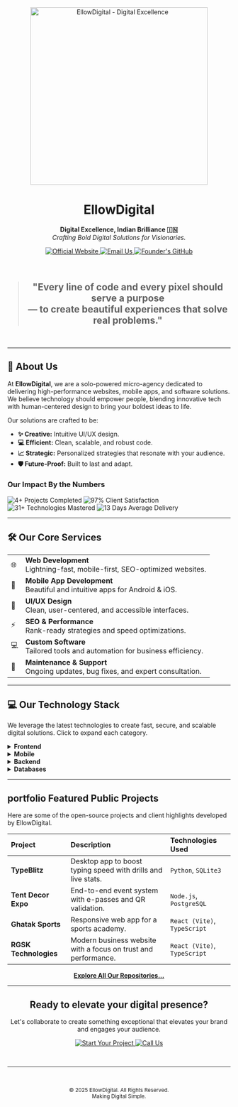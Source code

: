 <div align="center">
  
  <img src="https://github.com/user-attachments/assets/fd520a2c-78b6-437f-814b-5c7bc633238c" alt="EllowDigital - Digital Excellence" width="400"/>

  <h1>EllowDigital</h1>
  
  <p>
    <strong>Digital Excellence, Indian Brilliance 🇮🇳</strong>
    <br />
    <em>Crafting Bold Digital Solutions for Visionaries.</em>
  </p>

  <p>
    <a href="https://ellowdigital.netlify.app/">
      <img src="https://img.shields.io/badge/Website-EllowDigital-3b5998?style=for-the-badge&logo=rss" alt="Official Website"/>
    </a>
    <a href="mailto:ellowdigitalindia@gmail.com">
      <img src="https://img.shields.io/badge/Email-Let's_Talk-D14836?style=for-the-badge&logo=gmail" alt="Email Us"/>
    </a>
    <a href="https://github.com/devsarwan">
      <img src="https://img.shields.io/badge/Founder-@devsarwan-181717?style=for-the-badge&logo=github" alt="Founder's GitHub"/>
    </a>
  </p>

</div>

<br>

<div align="center">
  <blockquote>
    <h2>
      "Every line of code and every pixel should serve a purpose
      <br />
      — to create beautiful experiences that solve real problems."
    </h2>
  </blockquote>
</div>

<br>

---

## 🚀 About Us

At **EllowDigital**, we are a solo-powered micro-agency dedicated to delivering high-performance websites, mobile apps, and software solutions. We believe technology should empower people, blending innovative tech with human-centered design to bring your boldest ideas to life.

Our solutions are crafted to be:
* **✨ Creative:** Intuitive UI/UX design.
* **💻 Efficient:** Clean, scalable, and robust code.
* **📈 Strategic:** Personalized strategies that resonate with your audience.
* **🛡️ Future-Proof:** Built to last and adapt.

### Our Impact By the Numbers

<p>
  <img src="https://img.shields.io/badge/Projects_Completed-4%2B-5856d6?style=for-the-badge" alt="4+ Projects Completed"/>
  <img src="https://img.shields.io/badge/Client_Satisfaction-97%25-34c759?style=for-the-badge" alt="97% Client Satisfaction"/>
  <img src="https://img.shields.io/badge/Technologies_Mastered-31%2B-ff9500?style=for-the-badge" alt="31+ Technologies Mastered"/>
  <img src="https://img.shields.io/badge/Avg._Delivery-13_Days-007aff?style=for-the-badge" alt="13 Days Average Delivery"/>
</p>

---

## 🛠️ Our Core Services

| | |
| :--- | :--- |
| 🌐 | **Web Development** <br> Lightning-fast, mobile-first, SEO-optimized websites. |
| 📱 | **Mobile App Development** <br> Beautiful and intuitive apps for Android & iOS. |
| 🎨 | **UI/UX Design** <br> Clean, user-centered, and accessible interfaces. |
| ⚡ | **SEO & Performance** <br> Rank-ready strategies and speed optimizations. |
| 💻 | **Custom Software** <br> Tailored tools and automation for business efficiency. |
| 🔧 | **Maintenance & Support** <br> Ongoing updates, bug fixes, and expert consultation. |

---

## 💻 Our Technology Stack

We leverage the latest technologies to create fast, secure, and scalable digital solutions. Click to expand each category.

<details>
  <summary>
    <strong>Frontend</strong>
  </summary>
  <br>
  <p>
    <img src="https://img.shields.io/badge/HTML5-E34F26?style=for-the-badge&logo=html5&logoColor=white" alt="HTML5"/>
    <img src="https://img.shields.io/badge/CSS3-1572B6?style=for-the-badge&logo=css3&logoColor=white" alt="CSS3"/>
    <img src="https://img.shields.io/badge/JavaScript-F7DF1E?style=for-the-badge&logo=javascript&logoColor=black" alt="JavaScript"/>
    <img src="https://img.shields.io/badge/TypeScript-3178C6?style=for-the-badge&logo=typescript&logoColor=white" alt="TypeScript"/>
    <img src="https://img.shields.io/badge/React-61DAFB?style=for-the-badge&logo=react&logoColor=black" alt="React"/>
  </p>
</details>

<details>
  <summary>
    <strong>Mobile</strong>
  </summary>
  <br>
  <p>
    <img src="https://img.shields.io/badge/Flutter-02569B?style=for-the-badge&logo=flutter&logoColor=white" alt="Flutter"/>
    <img src="https://img.shields.io/badge/React_Native-61DAFB?style=for-the-badge&logo=react&logoColor=black" alt="React Native"/>
  </p>
</details>

<details>
  <summary>
    <strong>Backend</strong>
  </summary>
  <br>
  <p>
    <img src="https://img.shields.io/badge/Node.js-339933?style=for-the-badge&logo=node.js&logoColor=white" alt="Node.js"/>
    <img src="https://img.shields.io/badge/Python-3776AB?style=for-the-badge&logo=python&logoColor=white" alt="Python"/>
    <img src="https://img.shields.io/badge/Firebase-FFCA28?style=for-the-badge&logo=firebase&logoColor=black" alt="Firebase"/>
  </p>
</details>

<details>
  <summary>
    <strong>Databases</strong>
  </summary>
  <br>
  <p>
    <img src="https://img.shields.io/badge/MySQL-4479A1?style=for-the-badge&logo=mysql&logoColor=white" alt="MySQL"/>
    <img src="https://img.shields.io/badge/PostgreSQL-4169E1?style=for-the-badge&logo=postgresql&logoColor=white" alt="PostgreSQL"/>
    <img src="https://img.shields.io/badge/SQLite-003B57?style=for-the-badge&logo=sqlite&logoColor=white" alt="SQLite"/>
  </p>
</details>

---

##  portfolio Featured Public Projects

Here are some of the open-source projects and client highlights developed by EllowDigital.

| Project | Description | Technologies Used |
| :--- | :--- | :--- |
| **TypeBlitz** | Desktop app to boost typing speed with drills and live stats. | `Python`, `SQLite3` |
| **Tent Decor Expo** | End-to-end event system with e-passes and QR validation. | `Node.js`, `PostgreSQL` |
| **Ghatak Sports** | Responsive web app for a sports academy. | `React (Vite)`, `TypeScript` |
| **RGSK Technologies** | Modern business website with a focus on trust and performance. | `React (Vite)`, `TypeScript` |

<div align="center">
  <a href="https://github.com/EllowDigital?tab=repositories">
    <strong>Explore All Our Repositories...</strong>
  </a>
</div>

---

<div align="center">
  <h2>
    Ready to elevate your digital presence?
  </h2>
  
  <p>
    Let's collaborate to create something exceptional that elevates your brand and engages your audience.
  </p>
  
  <p>
    <a href="mailto:ellowdigitalindia@gmail.com">
      <img src="https://img.shields.io/badge/Start_Your_Project-D14836?style=for-the-badge&logo=gmail&logoColor=white" alt="Start Your Project"/>
    </a>
    <a href="tel:+918960446756">
      <img src="https://img.shields.io/badge/Call_Us-+91_89604_46756-25D366?style=for-the-badge&logo=whatsapp" alt="Call Us"/>
    </a>
  </p>

  <br>
  <hr>
  <br>
  
  <p>
    <small>
      © 2025 EllowDigital. All Rights Reserved.
      <br>
      Making Digital Simple.
    </small>
  </p>
</div>
